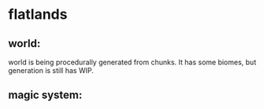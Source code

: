 # flatlands
## world:
world is being procedurally generated from chunks. It has some biomes, but generation is still has WIP.

## magic system:


